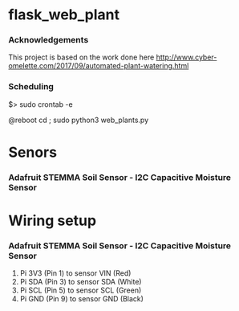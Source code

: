 # flask_web_plant


### Acknowledgements
This project is based on the work done here http://www.cyber-omelette.com/2017/09/automated-plant-watering.html


### Scheduling
$> sudo crontab -e

@reboot cd <your path to web_plants>; sudo python3 web_plants.py


# Senors
### Adafruit STEMMA Soil Sensor - I2C Capacitive Moisture Sensor

# Wiring setup
### Adafruit STEMMA Soil Sensor - I2C Capacitive Moisture Sensor
1. Pi 3V3 (Pin 1) to sensor VIN (Red)
2. Pi SDA (Pin 3) to sensor SDA (White)
3. Pi SCL (Pin 5) to sensor SCL (Green)
4. Pi GND (Pin 9) to sensor GND (Black)

